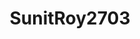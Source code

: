 ---
title: SunitRoy2703
github: https://github.com/SunitRoy2703
mode: light
transition: 1s
score: 40.0
archetype:
- Little Bit of Everything
---